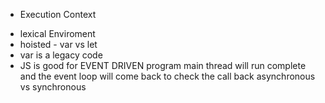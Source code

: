 + Execution Context
- lexical Enviroment
- hoisted - var vs let 
- var is a legacy code
- JS is good for EVENT DRIVEN program 
main thread will run complete and the event loop will come back to check the call back
asynchronous vs synchronous